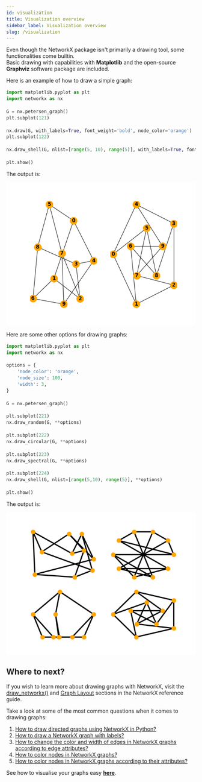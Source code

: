 ```yaml
---
id: visualization
title: Visualization overview
sidebar_label: Visualization overview
slug: /visualization
---
```


Even though the NetworkX package isn't primarily a drawing tool, some functionalities come builtin.  
Basic drawing with capabilities with **Matplotlib** and the open-source **Graphviz** software package are included.

Here is an example of how to draw a simple graph:

```python
import matplotlib.pyplot as plt
import networkx as nx

G = nx.petersen_graph()
plt.subplot(121)

nx.draw(G, with_labels=True, font_weight='bold', node_color='orange')
plt.subplot(122)

nx.draw_shell(G, nlist=[range(5, 10), range(5)], with_labels=True, font_weight='bold', node_color='orange')

plt.show()
```

The output is:

![Matplotlib figure](/img/visualization/visualization-matplotlib-1.png)

Here are some other options for drawing graphs:

```python
import matplotlib.pyplot as plt
import networkx as nx

options = {
    'node_color': 'orange',
    'node_size': 100,
    'width': 3,
}

G = nx.petersen_graph()

plt.subplot(221)
nx.draw_random(G, **options)

plt.subplot(222)
nx.draw_circular(G, **options)

plt.subplot(223)
nx.draw_spectral(G, **options)

plt.subplot(224)
nx.draw_shell(G, nlist=[range(5,10), range(5)], **options)

plt.show()
```

The output is:

![Matplotlib figure](/img/visualization/visualization-matplotlib-2.png)

## Where to next?

If you wish to learn more about drawing graphs with NetworkX, visit the [draw_networkx()](https://networkx.org/documentation/stable/reference/generated/networkx.drawing.nx_pylab.draw_networkx.html#networkx.drawing.nx_pylab.draw_networkx) and [Graph Layout](https://networkx.org/documentation/stable/reference/drawing.html#module-networkx.drawing.layout) sections in the NetworkX reference guide.

Take a look at some of the most common questions when it comes to drawing graphs:
1. [How to draw directed graphs using NetworkX in Python?](/visualization/basics#1-how-to-draw-directed-graphs-using-networkx-in-python)
2. [How to draw a NetworkX graph with labels?](/visualization/basics#2-how-to-draw-a-networkx-graph-with-labels)
3. [How to change the color and width of edges in NetworkX graphs according to edge attributes?](/visualization/basics#3-how-to-change-the-color-and-width-of-edges-in-networkx-graphs-according-to-edge-attributes)
4. [How to color nodes in NetworkX graphs?](/visualization/basics#4-how-to-color-nodes-in-networkx-graphs)
5. [How to color nodes in NetworkX graphs according to their attributes?](/visualization/basics#5-how-to-color-nodes-in-networkx-graphs-according-to-their-attributes)


See how to visualise your graphs easy [**here**](https://memgraph.com/memgraph-for-networkx?utm_source=networkx-guide&utm_medium=referral&utm_campaign=networkx_ppp&utm_term=visualization%2Boverview&utm_content=visualizeiteasy).
